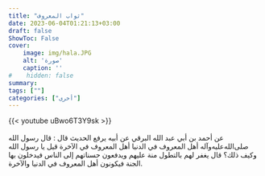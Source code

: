 ```yaml
---
title: "ثواب المعروف"
date: 2023-06-04T01:21:13+03:00
draft: false
ShowToc: False
cover:
    image: img/hala.JPG
    alt: 'صورة'
    caption: ''
#    hidden: false
summary: 
tags: [""]
categories: ["أخرى"]
---
```

{{< youtube uBwo6T3Y9sk >}}  
 <br>
عن أحمد بن أبي عبد الله
البرقي عن أبيه يرفع الحديث قال : قال رسول الله صلى‌الله‌عليه‌وآله أهل المعروف
في الدنيا أهل المعروف في الآخرة قيل يا رسول الله وكيف ذلك؟ قال
يغفر لهم بالتطول منة عليهم ويدفعون حسناتهم إلى الناس فيدخلون بها
الجنة فيكونون أهل المعروف في الدنيا والآخرة.


